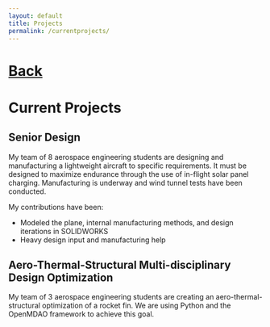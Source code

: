 ```yaml
---
layout: default
title: Projects
permalink: /currentprojects/
---
```

# [Back](/projects/)
# Current Projects

## Senior Design
My team of 8 aerospace engineering students are designing and manufacturing a lightweight aircraft to specific requirements. It must be designed to maximize endurance through the use of in-flight solar panel charging. Manufacturing is underway and wind tunnel tests have been conducted.

My contributions have been:
- Modeled the plane, internal manufacturing methods, and design iterations in SOLIDWORKS
- Heavy design input and manufacturing help

## Aero-Thermal-Structural Multi-disciplinary Design Optimization
My team of 3 aerospace engineering students are creating an aero-thermal-structural optimization of a rocket fin. We are using Python and the OpenMDAO framework to achieve this goal.
